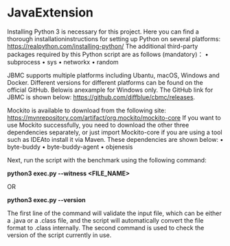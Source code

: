 # JavaExtension

Installing Python 3 is necessary for this project. Here you can find a thorough installationinstructions for setting up Python on several platforms:
https://realpython.com/installing-python/
The additional third-party packages required by this Python script are as follows
(mandatory)：
• subprocess
• sys
• networkx
• random

JBMC supports multiple platforms including Ubantu, macOS, Windows and Docker. Different versions for different platforms can be found on the official GitHub. Belowis anexample for Windows only. The GitHub link for JBMC is shown below:
https://github.com/diffblue/cbmc/releases.

Mockito is available to download from the following site:
https://mvnrepository.com/artifact/org.mockito/mockito-core
If you want to use Mockito successfully, you need to download the other three
dependencies separately, or just import Mockito-core if you are using a tool such as IDEAto install it via Maven. These dependencies are shown below: 
• byte-buddy
• byte-buddy-agent
• objenesis

Next, run the script with the benchmark using the following command:

**python3 exec.py --witness <FILE_NAME>**

OR

**python3 exec.py --version**

The first line of the command will validate the input file, which can be either a .java or a .class file, and the script will automatically convert the file format to .class internally. 
The second command is used to check the version of the script currently in use.

